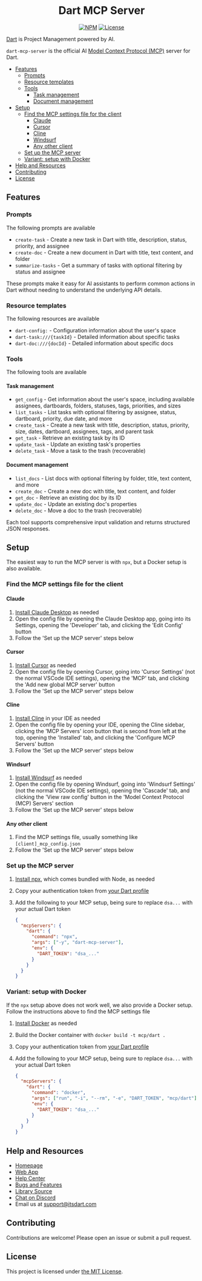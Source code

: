 <div align="center">
  <h1>Dart MCP Server</h1>
  <p>
    <a href="https://npmjs.com/package/dart-mcp-server"><img src="https://img.shields.io/npm/v/dart-mcp-server" alt="NPM"></a>
    <a href="LICENSE"><img src="https://img.shields.io/github/license/its-dart/dart-mcp-server" alt="License"></a>
  </p>
</div>

[Dart](https://itsdart.com?nr=1) is Project Management powered by AI.

`dart-mcp-server` is the official AI [Model Context Protocol (MCP)](https://github.com/modelcontextprotocol) server for Dart.

- [Features](#features)
  - [Prompts](#prompts)
  - [Resource templates](#resource-templates)
  - [Tools](#tools)
    - [Task management](#task-management)
    - [Document management](#document-management)
- [Setup](#setup)
  - [Find the MCP settings file for the client](#find-the-mcp-settings-file-for-the-client)
    - [Claude](#claude)
    - [Cursor](#cursor)
    - [Cline](#cline)
    - [Windsurf](#windsurf)
    - [Any other client](#any-other-client)
  - [Set up the MCP server](#set-up-the-mcp-server)
  - [Variant: setup with Docker](#variant-setup-with-docker)
- [Help and Resources](#help-and-resources)
- [Contributing](#contributing)
- [License](#license)

## Features

### Prompts

The following prompts are available

- `create-task` - Create a new task in Dart with title, description, status, priority, and assignee
- `create-doc` - Create a new document in Dart with title, text content, and folder
- `summarize-tasks` - Get a summary of tasks with optional filtering by status and assignee

These prompts make it easy for AI assistants to perform common actions in Dart without needing to understand the underlying API details.

### Resource templates

The following resources are available

- `dart-config:` - Configuration information about the user's space
- `dart-task:///{taskId}` - Detailed information about specific tasks
- `dart-doc:///{docId}` - Detailed information about specific docs

### Tools

The following tools are available

#### Task management

- `get_config` - Get information about the user's space, including available assignees, dartboards, folders, statuses, tags, priorities, and sizes
- `list_tasks` - List tasks with optional filtering by assignee, status, dartboard, priority, due date, and more
- `create_task` - Create a new task with title, description, status, priority, size, dates, dartboard, assignees, tags, and parent task
- `get_task` - Retrieve an existing task by its ID
- `update_task` - Update an existing task's properties
- `delete_task` - Move a task to the trash (recoverable)

#### Document management

- `list_docs` - List docs with optional filtering by folder, title, text content, and more
- `create_doc` - Create a new doc with title, text content, and folder
- `get_doc` - Retrieve an existing doc by its ID
- `update_doc` - Update an existing doc's properties
- `delete_doc` - Move a doc to the trash (recoverable)

Each tool supports comprehensive input validation and returns structured JSON responses.

## Setup

The easiest way to run the MCP server is with `npx`, but a Docker setup is also available.

### Find the MCP settings file for the client

#### Claude

1. [Install Claude Desktop](https://claude.ai/download) as needed
2. Open the config file by opening the Claude Desktop app, going into its Settings, opening the 'Developer' tab, and clicking the 'Edit Config' button
3. Follow the 'Set up the MCP server' steps below

#### Cursor

1. [Install Cursor](https://www.cursor.com/downloads) as needed
2. Open the config file by opening Cursor, going into 'Cursor Settings' (not the normal VSCode IDE settings), opening the 'MCP' tab, and clicking the 'Add new global MCP server' button
3. Follow the 'Set up the MCP server' steps below

#### Cline

1. [Install Cline](https://cline.bot/) in your IDE as needed
2. Open the config file by opening your IDE, opening the Cline sidebar, clicking the 'MCP Servers' icon button that is second from left at the top, opening the 'Installed' tab, and clicking the 'Configure MCP Servers' button
3. Follow the 'Set up the MCP server' steps below

#### Windsurf

1. [Install Windsurf](https://windsurf.com/download) as needed
2. Open the config file by opening Windsurf, going into 'Windsurf Settings' (not the normal VSCode IDE settings), opening the 'Cascade' tab, and clicking the 'View raw config' button in the 'Model Context Protocol (MCP) Servers' section
3. Follow the 'Set up the MCP server' steps below

#### Any other client

1. Find the MCP settings file, usually something like `[client]_mcp_config.json`
2. Follow the 'Set up the MCP server' steps below

### Set up the MCP server

1. [Install npx](https://nodejs.org/en/download), which comes bundled with Node, as needed
2. Copy your authentication token from [your Dart profile](https://app.itsdart.com/?settings=account)
3. Add the following to your MCP setup, being sure to replace `dsa...` with your actual Dart token

   ```json
   {
     "mcpServers": {
       "dart": {
         "command": "npx",
         "args": ["-y", "dart-mcp-server"],
         "env": {
           "DART_TOKEN": "dsa_..."
         }
       }
     }
   }
   ```

### Variant: setup with Docker

If the `npx` setup above does not work well, we also provide a Docker setup. Follow the instructions above to find the MCP settings file

1. [Install Docker](https://www.docker.com/products/docker-desktop/) as needed
2. Build the Docker container with `docker build -t mcp/dart .`
3. Copy your authentication token from [your Dart profile](https://app.itsdart.com/?settings=account)
4. Add the following to your MCP setup, being sure to replace `dsa...` with your actual Dart token

   ```json
   {
     "mcpServers": {
       "dart": {
         "command": "docker",
         "args": ["run", "-i", "--rm", "-e", "DART_TOKEN", "mcp/dart"],
         "env": {
           "DART_TOKEN": "dsa_..."
         }
       }
     }
   }
   ```

## Help and Resources

- [Homepage](https://itsdart.com/?nr=1)
- [Web App](https://app.itsdart.com/)
- [Help Center](https://help.itsdart.com/)
- [Bugs and Features](https://app.itsdart.com/p/r/JFyPnhL9En61)
- [Library Source](https://github.com/its-dart/dart-mcp-server/)
- [Chat on Discord](https://discord.gg/RExv8jEkSh)
- Email us at [support@itsdart.com](mailto:support@itsdart.com)

## Contributing

Contributions are welcome! Please open an issue or submit a pull request.

## License

This project is licensed under [the MIT License](LICENSE).

